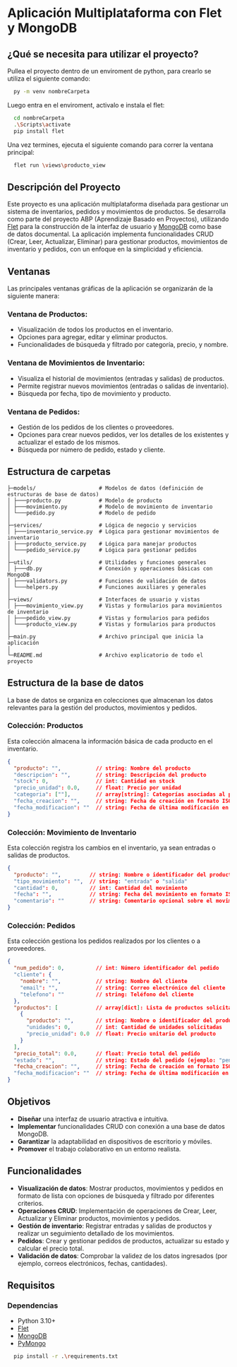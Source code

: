 # Aplicación Multiplataforma con Flet y MongoDB

## ¿Qué se necesita para utilizar el proyecto?
Pullea el proyecto dentro de un enviroment de python, para crearlo se utiliza el siguiente comando:

```bash
  py -m venv nombreCarpeta
```
Luego entra en el enviroment, activalo e instala el flet:
```bash
  cd nombreCarpeta
  .\Scripts\activate
  pip install flet
```
Una vez termines, ejecuta el siguiente comando para correr la ventana principal:
```bash
  flet run \views\producto_view
```

## Descripción del Proyecto
Este proyecto es una aplicación multiplataforma diseñada para gestionar un sistema de inventarios, pedidos y movimientos de productos. Se desarrolla como parte del proyecto ABP (Aprendizaje Basado en Proyectos), utilizando [Flet](https://flet.dev) para la construcción de la interfaz de usuario y [MongoDB](https://www.mongodb.com/docs) como base de datos documental. La aplicación implementa funcionalidades CRUD (Crear, Leer, Actualizar, Eliminar) para gestionar productos, movimientos de inventario y pedidos, con un enfoque en la simplicidad y eficiencia.

## **Ventanas**
Las principales ventanas gráficas de la aplicación se organizarán de la siguiente manera:

### **Ventana de Productos**:
   - Visualización de todos los productos en el inventario.
   - Opciones para agregar, editar y eliminar productos.
   - Funcionalidades de búsqueda y filtrado por categoría, precio, y nombre.
   
### **Ventana de Movimientos de Inventario**:
   - Visualiza el historial de movimientos (entradas y salidas) de productos.
   - Permite registrar nuevos movimientos (entradas o salidas de inventario).
   - Búsqueda por fecha, tipo de movimiento y producto.
   
### **Ventana de Pedidos**:
   - Gestión de los pedidos de los clientes o proveedores.
   - Opciones para crear nuevos pedidos, ver los detalles de los existentes y actualizar el estado de los mismos.
   - Búsqueda por número de pedido, estado y cliente.

## Estructura de carpetas
```plaintext
├─models/                    # Modelos de datos (definición de estructuras de base de datos)
│ ├───producto.py            # Modelo de producto
│ ├───movimiento.py          # Modelo de movimiento de inventario
│ └───pedido.py              # Modelo de pedido
│
├─services/                  # Lógica de negocio y servicios
│ ├───inventario_service.py  # Lógica para gestionar movimientos de inventario
│ ├───producto_service.py    # Lógica para manejar productos
│ └───pedido_service.py      # Lógica para gestionar pedidos
│
├─utils/                     # Utilidades y funciones generales
│ ├───db.py                  # Conexión y operaciones básicas con MongoDB
│ ├───validators.py          # Funciones de validación de datos
│ └───helpers.py             # Funciones auxiliares y generales
│
├─views/                     # Interfaces de usuario y vistas
│ ├───movimiento_view.py     # Vistas y formularios para movimientos de inventario
│ ├───pedido_view.py         # Vistas y formularios para pedidos
│ └───producto_view.py       # Vistas y formularios para productos
│
├─main.py                    # Archivo principal que inicia la aplicación
│
└─README.md                  # Archivo explicatorio de todo el proyecto
```

## Estructura de la base de datos
La base de datos se organiza en colecciones que almacenan los datos relevantes para la gestión del productos, movimientos y pedidos.

### Colección: Productos
Esta colección almacena la información básica de cada producto en el inventario.
```json
{
  "producto": "",           // string: Nombre del producto
  "descripcion": "",        // string: Descripción del producto
  "stock": 0,               // int: Cantidad en stock
  "precio_unidad": 0.0,     // float: Precio por unidad
  "categoria": [""],        // array[string]: Categorías asociadas al producto
  "fecha_creacion": "",     // string: Fecha de creación en formato ISO 8601 (YYYY-MM-DD)
  "fecha_modificacion": ""  // string: Fecha de última modificación en formato ISO 8601
}
```

### Colección: Movimiento de Inventario
Esta colección registra los cambios en el inventario, ya sean entradas o salidas de productos.
```json
{
  "producto": "",         // string: Nombre o identificador del producto
  "tipo_movimiento": "",  // string: "entrada" o "salida"
  "cantidad": 0,          // int: Cantidad del movimiento
  "fecha": "",            // string: Fecha del movimiento en formato ISO 8601 (YYYY-MM-DD)
  "comentario": ""        // string: Comentario opcional sobre el movimiento
}
```

### Colección: Pedidos
Esta colección gestiona los pedidos realizados por los clientes o a proveedores.
```json
{
  "num_pedido": 0,          // int: Número identificador del pedido
  "cliente": {
    "nombre": "",           // string: Nombre del cliente
    "email": "",            // string: Correo electrónico del cliente
    "telefono": ""          // string: Teléfono del cliente
  },
  "productos": [            // array[dict]: Lista de productos solicitados
    {
      "producto": "",       // string: Nombre o identificador del producto
      "unidades": 0,        // int: Cantidad de unidades solicitadas
      "precio_unidad": 0.0  // float: Precio unitario del producto
    }
  ],
  "precio_total": 0.0,      // float: Precio total del pedido
  "estado": "",             // string: Estado del pedido (ejemplo: "pendiente", "enviado")
  "fecha_creacion": "",     // string: Fecha de creación en formato ISO 8601 (YYYY-MM-DD)
  "fecha_modificacion": ""  // string: Fecha de última modificación en formato ISO 8601
}
```
## **Objetivos**
- **Diseñar** una interfaz de usuario atractiva e intuitiva.
- **Implementar** funcionalidades CRUD con conexión a una base de datos MongoDB.
- **Garantizar** la adaptabilidad en dispositivos de escritorio y móviles.
- **Promover** el trabajo colaborativo en un entorno realista.

## **Funcionalidades**
- **Visualización de datos**: Mostrar productos, movimientos y pedidos en formato de lista con opciones de búsqueda y filtrado por diferentes criterios.
- **Operaciones CRUD**: Implementación de operaciones de Crear, Leer, Actualizar y Eliminar productos, movimientos y pedidos.
- **Gestión de inventario**: Registrar entradas y salidas de productos y realizar un seguimiento detallado de los movimientos.
- **Pedidos**: Crear y gestionar pedidos de productos, actualizar su estado y calcular el precio total.
- **Validación de datos**: Comprobar la validez de los datos ingresados (por ejemplo, correos electrónicos, fechas, cantidades).

## **Requisitos**
### Dependencias
- Python 3.10+
- [Flet](https://flet.dev)
- [MongoDB](https://www.mongodb.com/docs)
- [PyMongo](https://pymongo.readthedocs.io/en/stable/)
```bash
  pip install -r .\requirements.txt
```